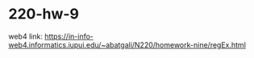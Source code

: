 # 220-hw-9
web4 link: https://in-info-web4.informatics.iupui.edu/~abatgali/N220/homework-nine/regEx.html
